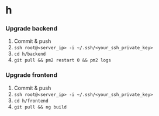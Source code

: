 # h

### Upgrade backend

1. Commit & push
2. `ssh root@<server_ip> -i ~/.ssh/<your_ssh_private_key>`
3. `cd h/backend`
4. `git pull && pm2 restart 0 && pm2 logs`

### Upgrade frontend

1. Commit & push
2. `ssh root@<server_ip> -i ~/.ssh/<your_ssh_private_key>`
3. `cd h/frontend`
4. `git pull && ng build`